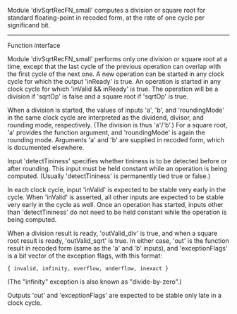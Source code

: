 Module 'divSqrtRecFN_small' computes a division or square root for standard
floating-point in recoded form, at the rate of one cycle per significand
bit.

------------------------------------------------------------------------------
Function interface

Module 'divSqrtRecFN_small' performs only one division or square root at a
time, except that the last cycle of the previous operation can overlap with
the first cycle of the next one.  A new operation can be started in any
clock cycle for which the output 'inReady' is true.  An operation is started
in any clock cycle for which 'inValid && inReady' is true.  The operation
will be a division if 'sqrtOp' is false and a square root if 'sqrtOp' is
true.

When a division is started, the values of inputs 'a', 'b', and
'roundingMode' in the same clock cycle are interpreted as the dividend,
divisor, and rounding mode, respectively.  (The division is thus 'a'/'b'.)
For a square root, 'a' provides the function argument, and 'roundingMode'
is again the rounding mode.  Arguments 'a' and 'b' are supplied in recoded
form, which is documented elsewhere.

Input 'detectTininess' specifies whether tininess is to be detected before
or after rounding.  This input must be held constant while an operation
is being computed.  (Usually 'detectTininess' is permanently tied true or
false.)

In each clock cycle, input 'inValid' is expected to be stable very early
in the cycle.  When 'inValid' is asserted, all other inputs are expected to
be stable very early in the cycle as well.  Once an operation has started,
inputs other than 'detectTininess' do not need to be held constant while the
operation is being computed.

When a division result is ready, 'outValid_div' is true, and when a square
root result is ready, 'outValid_sqrt' is true.  In either case, 'out' is
the function result in recoded form (same as the 'a' and 'b' inputs), and
'exceptionFlags' is a bit vector of the exception flags, with this format:

    { invalid, infinity, overflow, underflow, inexact }

(The "infinity" exception is also known as "divide-by-zero".)

Outputs 'out' and 'exceptionFlags' are expected to be stable only late in a
clock cycle.